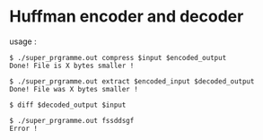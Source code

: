 # Huffman encoder and decoder

usage :

```
$ ./super_prgramme.out compress $input $encoded_output
Done! File is X bytes smaller !

$ ./super_prgramme.out extract $encoded_input $decoded_output
Done! File was X bytes smaller !

$ diff $decoded_output $input

$ ./super_prgramme.out fssddsgf
Error !
```
